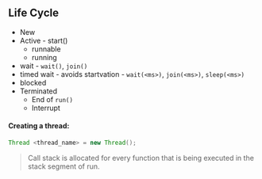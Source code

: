 ## Life Cycle
- New
- Active - start()
	- runnable
	- running
- wait - `wait()`, `join()`
- timed wait - avoids startvation - `wait(<ms>)`, `join(<ms>)`, `sleep(<ms>)`
- blocked
- Terminated
	- End of `run()`
	- Interrupt

#### Creating a thread:
```java
Thread <thread_name> = new Thread();
```

> Call stack is allocated for every function that is being executed in the stack segment of run.

